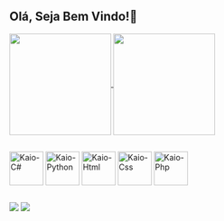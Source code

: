 ## Olá, Seja Bem Vindo!👋
<div>
<a href="https://github.com/Kaio330/github-readme-stats">
  <img height=180em align="center" src="https://github-readme-stats.vercel.app/api?username=Kaio330&show_icons=true&theme=transparent" />
</a>
<a href="https://github.com/Kaio330/convoychat">
  <img height=180em align="center" src="https://github-readme-stats.vercel.app/api/top-langs?username=Kaio330&layout=compact&langs_count=8&card_width=320&theme=transparent" />
</a>
</div>

##

<div>
  <img align="center" alt="Kaio-C#" heigth="30" width="60" src="https://cdn.jsdelivr.net/gh/devicons/devicon@latest/icons/csharp/csharp-original.svg">
  <img align="center" alt="Kaio-Python" heigth="30" width="60" src="https://cdn.jsdelivr.net/gh/devicons/devicon@latest/icons/python/python-original.svg">
  <img align="center" alt="Kaio-Html" heigth="30" width="60" src="https://cdn.jsdelivr.net/gh/devicons/devicon@latest/icons/html5/html5-plain.svg">
  <img align="center" alt="Kaio-Css" heigth="30" width="60" src="https://cdn.jsdelivr.net/gh/devicons/devicon@latest/icons/css3/css3-plain.svg">
  <img align="center" alt="Kaio-Php" heigth="30" width="60" src="https://cdn.jsdelivr.net/gh/devicons/devicon@latest/icons/php/php-original.svg">
  
</div>

##

<div>
  <a href="mailto:kaiomelugo8876@gmail.com"><img src="https://img.shields.io/badge/Gmail-D14836?style=for-the-badge&logo=gmail&logoColor=white"></a>
  <a href="https://www.linkedin.com/in/kaio-melugo"><img src="https://img.shields.io/badge/LinkedIn-0077B5?style=for-the-badge&logo=linkedin&logoColor=white"></a>
  	
</div>
